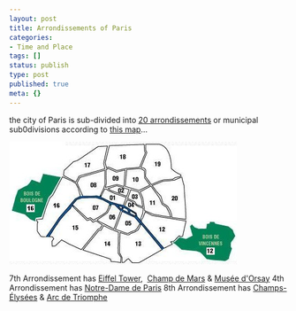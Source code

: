 ```yaml
---
layout: post
title: Arrondissements of Paris
categories:
- Time and Place
tags: []
status: publish
type: post
published: true
meta: {}
---
```

the city of Paris is sub-divided into [20 arrondissements](http://en.wikipedia.org/wiki/Arrondissement_of_Paris) or municipal sub0divisions according to [this map](http://en.wikipedia.org/wiki/Image:Par_Arr.jpg)...

![](/img/paris_arrondissements.jpg)

7th Arrondissement has [Eiffel Tower](http://en.wikipedia.org/wiki/Eiffel_Tower "Eiffel Tower"),  [Champ de Mars](http://en.wikipedia.org/wiki/Champ_de_Mars "Champ de Mars") & [Musée d'Orsay](http://en.wikipedia.org/wiki/Mus%C3%A9e_d%27Orsay "Musée d'Orsay") 4th Arrondissement has [Notre-Dame de Paris](http://en.wikipedia.org/wiki/Notre-Dame_de_Paris "Notre-Dame de Paris") 8th Arrondissement has [Champs-Élysées](http://en.wikipedia.org/wiki/Champs-%C3%89lys%C3%A9es "Champs-Élysées") & [Arc de Triomphe](http://en.wikipedia.org/wiki/Arc_de_Triomphe "Arc de Triomphe")
